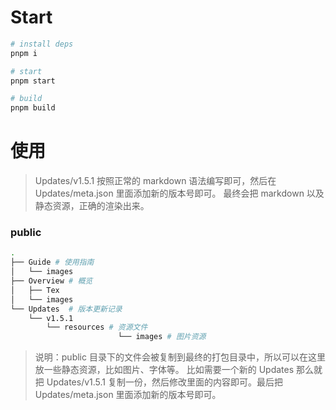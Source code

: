 # Start
```bash
# install deps
pnpm i

# start 
pnpm start

# build
pnpm build
```

# 使用
> Updates/v1.5.1 按照正常的 markdown 语法编写即可，然后在 Updates/meta.json 里面添加新的版本号即可。
> 最终会把 markdown 以及静态资源，正确的渲染出来。



### public
```bash
.
├── Guide # 使用指南
│   └── images
├── Overview # 概览
│   ├── Tex 
│   └── images 
└── Updates  # 版本更新记录
    └── v1.5.1
        └── resources # 资源文件
						└── images # 图片资源

```

> 说明：public 目录下的文件会被复制到最终的打包目录中，所以可以在这里放一些静态资源，比如图片、字体等。
> 比如需要一个新的 Updates 那么就把 Updates/v1.5.1 复制一份，然后修改里面的内容即可。最后把 Updates/meta.json 里面添加新的版本号即可。